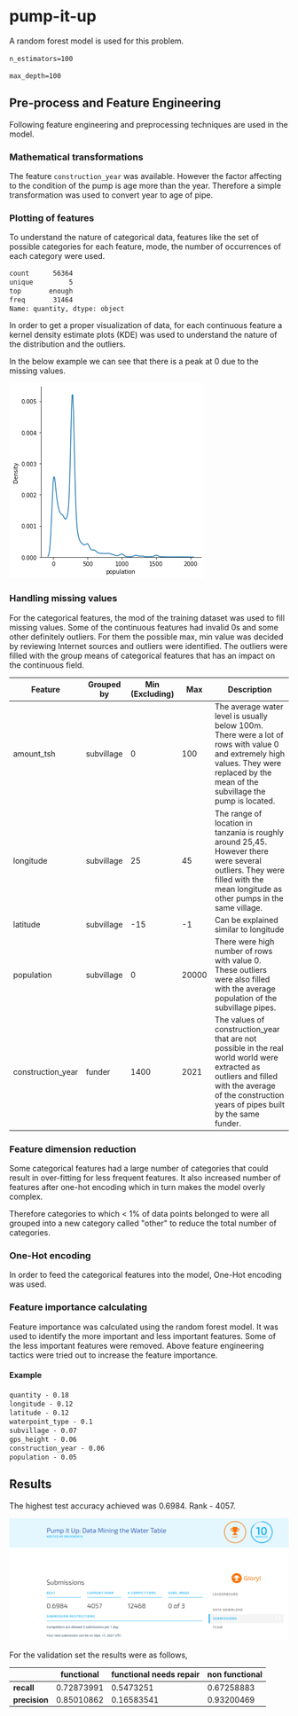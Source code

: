 # pump-it-up

A random forest model is used for this problem. 

`n_estimators=100 `

`max_depth=100`

## Pre-process and Feature Engineering

Following feature engineering and preprocessing techniques are used in the model.

### Mathematical transformations
The feature `construction_year` was available. However the factor affecting to the condition of the pump is age more than the year. Therefore a simple transformation was used to convert year to age of pipe.

### Plotting of features

To understand the nature of categorical data, features like the set of possible categories for each feature, mode, the number of occurrences of each  category were used.

```
count      56364
unique         5
top       enough
freq       31464
Name: quantity, dtype: object
```



In order to get a proper visualization of data, for each continuous feature a kernel density estimate plots (KDE) was used to understand the nature of the distribution and the outliers. 

In the below example we can see that there is a peak at 0 due to the missing values.

![kde](kde.png)

### Handling missing values
For the categorical features, the mod of the training dataset was used to fill missing values.
Some of the continuous features had invalid 0s and some other definitely outliers. For them the possible max, min value was decided by reviewing Internet sources and outliers were identified. The outliers were filled with the group means of categorical features that has an impact on the continuous field.

| Feature           | Grouped by | Min (Excluding) | Max   | Description                                                  |
| ----------------- | ---------- | --------------- | ----- | ------------------------------------------------------------ |
| amount_tsh        | subvillage | 0               | 100   | The average water level is usually below 100m. There were a lot of rows with value 0 and extremely high values. They were replaced by the mean of the subvillage the pump is located. |
| longitude         | subvillage | 25              | 45    | The range of location in tanzania is roughly around 25,45. However there were several outliers. They were filled with the mean longitude as other pumps in the same village. |
| latitude          | subvillage | -15             | -1    | Can be explained similar to longitude                        |
| population        | subvillage | 0               | 20000 | There were high number of rows with value 0. These outliers were also filled with the average population of the subvillage pipes. |
| construction_year | funder     | 1400            | 2021  | The values of construction_year that are not possible in the real world world were extracted as outliers and filled with the average of the construction years of pipes built by the same funder. |



### Feature dimension reduction

Some categorical features had a large number of categories that could result in over-fitting for less frequent features. It also increased number of features after one-hot encoding which in turn makes the model overly complex.

Therefore categories to which < 1% of data points belonged to were all grouped into a new category called "other" to reduce the total number of categories.

### One-Hot encoding

In order to feed the categorical features into the model, One-Hot encoding was used.

### Feature importance calculating

Feature importance was calculated using the random forest model. It was used to identify the more important and less important features. Some of the less important features were removed. Above feature engineering tactics were tried out to increase the feature importance.

#### Example

```
quantity - 0.18
longitude - 0.12
latitude - 0.12
waterpoint_type - 0.1
subvillage - 0.07
gps_height - 0.06
construction_year - 0.06
population - 0.05
```



## Results

The highest test accuracy achieved was 0.6984. Rank - 4057.  

![results](results.png)



For the validation set the results were as follows,

|               | functional | functional needs repair | non functional |
| ------------- | ---------- | ----------------------- | -------------- |
| **recall**    | 0.72873991 | 0.5473251               | 0.67258883     |
| **precision** | 0.85010862 | 0.16583541              | 0.93200469     |

